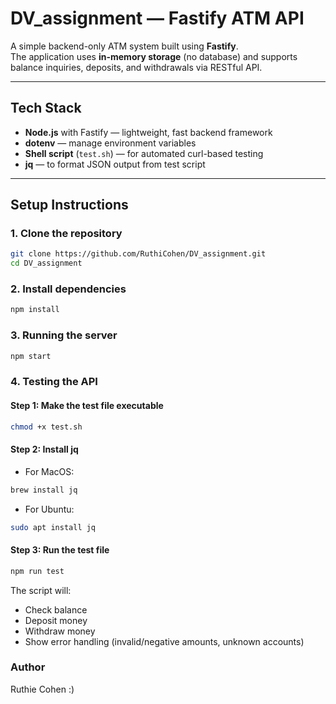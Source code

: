 # DV_assignment — Fastify ATM API

A simple backend-only ATM system built using **Fastify**.  
The application uses **in-memory storage** (no database) and supports balance inquiries, deposits, and withdrawals via RESTful API.

---

## Tech Stack

- **Node.js** with Fastify — lightweight, fast backend framework
- **dotenv** — manage environment variables
- **Shell script** (`test.sh`) — for automated curl-based testing
- **jq** — to format JSON output from test script

---

## Setup Instructions

### 1. Clone the repository

```bash
git clone https://github.com/RuthiCohen/DV_assignment.git
cd DV_assignment
```

### 2. Install dependencies
```bash
npm install
```

### 3. Running the server
```bash
npm start
```

### 4. Testing the API
#### Step 1: Make the test file executable
```bash
chmod +x test.sh
```

#### Step 2: Install jq
- For MacOS: 
```bash
brew install jq
```

- For Ubuntu: 
```bash
sudo apt install jq
```
#### Step 3: Run the test file
```bash
npm run test
```

The script will:
- Check balance
- Deposit money
- Withdraw money
- Show error handling (invalid/negative amounts, unknown accounts)

### Author
Ruthie Cohen :) 




